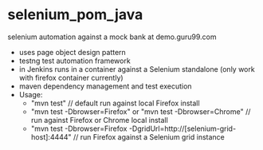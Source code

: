 # selenium_pom_java
selenium automation against a mock bank at demo.guru99.com
- uses page object design pattern
- testng test automation framework
- in Jenkins runs in a container against a Selenium standalone (only work with firefox container currently)
- maven dependency management and test execution
- Usage:
    - "mvn test"                                                                 // default run against local Firefox install
    - "mvn test -Dbrowser=Firefox" or "mvn test -Dbrowser=Chrome"               // run against Firefox or Chrome local install
    - "mvn test -Dbrowser=Firefox -DgridUrl=http://[selenium-grid-host]:4444"   // run Firefox against a Selenium grid instance
